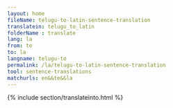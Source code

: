 ```yaml
---
layout: home
fileName: telugu-to-latin-sentence-translation
translatein: telugu_to_latin
folderName : translate
lang: la
from: te
to: la
langname: telugu-to
permalink: /la/telugu-to-latin-sentence-translation
tool: sentence-translations
matchurls: en&&te&&la
---
```

{% include section/translateinto.html %}
